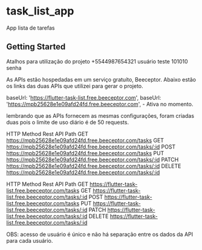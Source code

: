 # task_list_app

App lista de tarefas

## Getting Started

Atalhos para utilização do projeto
+5544987654321 usuário teste
101010         senha

As APIs estão hospedadas em um serviço gratuíto, Beeceptor. 
Abaixo estão os links das duas APIs que utilizei para gerar o projeto. 

baseUrl: 'https://flutter-task-list.free.beeceptor.com',
baseUrl: 'https://mpb25628e1e09afd24fd.free.beeceptor.com', - Ativa no momento.

lembrando que as APIs fornecem as mesmas configurações, foram criadas duas pois o limite de uso diário
é de 50 requests.

HTTP Method	Rest API Path
GET	https://mpb25628e1e09afd24fd.free.beeceptor.com/tasks
GET	https://mpb25628e1e09afd24fd.free.beeceptor.com/tasks/:id
POST https://mpb25628e1e09afd24fd.free.beeceptor.com/tasks
PUT	https://mpb25628e1e09afd24fd.free.beeceptor.com/tasks/:id
PATCH https://mpb25628e1e09afd24fd.free.beeceptor.com/tasks/:id
DELETE https://mpb25628e1e09afd24fd.free.beeceptor.com/tasks/:id


HTTP Method	Rest API Path
GET	https://flutter-task-list.free.beeceptor.com/tasks
GET	https://flutter-task-list.free.beeceptor.com/tasks/:id
POST https://flutter-task-list.free.beeceptor.com/tasks
PUT	https://flutter-task-list.free.beeceptor.com/tasks/:id
PATCH https://flutter-task-list.free.beeceptor.com/tasks/:id
DELETE https://flutter-task-list.free.beeceptor.com/tasks/:id

OBS: acesso de usuário é único e não há separação entre os dados da API para cada usuário. 